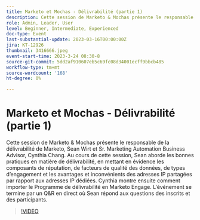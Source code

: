 ```yaml
---
title: Marketo et Mochas - Délivrabilité (partie 1)
description: Cette session de Marketo & Mochas présente le responsable de la délivrabilité de Marketo, Sean Wirt et Sr. Marketing Automation Business Advisor, Cynthia Chang. Au cours de cette session, Sean aborde les bonnes pratiques en matière de délivrabilité, en mettant en évidence les composants de réputation, de facteurs de qualité des données, de types d’engagement et les avantages et inconvénients des adresses IP partagées par rapport aux adresses IP dédiées. Cynthia montre ensuite comment importer le Programme de délivrabilité en Marketo Engage. L'événement se termine par un Q&R en direct où Sean répond aux questions des inscrits et des participants.
role: Admin, Leader, User
level: Beginner, Intermediate, Experienced
doc-type: Event
last-substantial-update: 2023-03-16T00:00:00Z
jira: KT-12926
thumbnail: 3416666.jpeg
event-start-time: 2023-3-24 08:30-8
source-git-commit: 5dd2af910607eb5c69fc08d34001ecff9bbcb485
workflow-type: tm+mt
source-wordcount: '168'
ht-degree: 0%

---
```


# Marketo et Mochas - Délivrabilité (partie 1)

Cette session de Marketo &amp; Mochas présente le responsable de la délivrabilité de Marketo, Sean Wirt et Sr. Marketing Automation Business Advisor, Cynthia Chang. Au cours de cette session, Sean aborde les bonnes pratiques en matière de délivrabilité, en mettant en évidence les composants de réputation, de facteurs de qualité des données, de types d’engagement et les avantages et inconvénients des adresses IP partagées par rapport aux adresses IP dédiées. Cynthia montre ensuite comment importer le Programme de délivrabilité en Marketo Engage. L&#39;événement se termine par un Q&amp;R en direct où Sean répond aux questions des inscrits et des participants.

>[!VIDEO](https://video.tv.adobe.com/v/3416666/?quality=12&learn=on)
